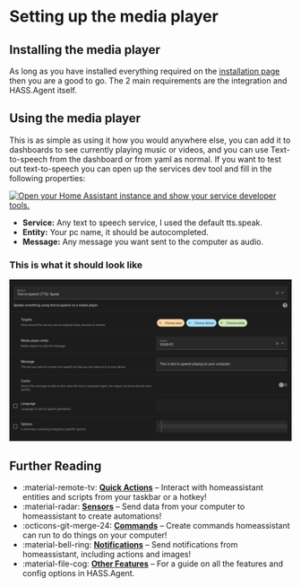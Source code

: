 # Setting up the media player

## Installing the media player

As long as you have installed everything required on the [installation page](./installation.md) then you are a good to go. The 2 main requirements are the integration and HASS.Agent itself.

## Using the media player

This is as simple as using it how you would anywhere else, you can add it to dashboards to see currently playing music or videos, and you can use Text-to-speech from the dashboard or from yaml as normal. If you want to test out text-to-speech you can open up the services dev tool and fill in the following properties:

[![Open your Home Assistant instance and show your service developer tools.](https://my.home-assistant.io/badges/developer_services.svg)](https://my.home-assistant.io/redirect/developer_services/)

- **Service:** Any text to speech service, I used the default tts.speak.
- **Entity:** Your pc name, it should be autocompleted.
- **Message:** Any message you want sent to the computer as audio.

### This is what it should look like

![Screenshot of the text-to-speech service call](../assets/images/screenshots/text-to-speech.png)

## Further Reading

<div class="grid cards" markdown>

- :material-remote-tv: **[Quick Actions]** – Interact with homeassistant entities and scripts from your taskbar or a hotkey!
- :material-radar: **[Sensors]** – Send data from your computer to homeassistant to create automations!
- :octicons-git-merge-24: **[Commands]** – Create commands homeassistant can run to do things on your computer!
- :material-bell-ring: **[Notifications]** – Send notifications from homeassistant, including actions and images!
- :material-file-cog: **[Other Features]** – For a guide on all the features and config options in HASS.Agent.

</div>

[Quick Actions]: ./quick-actions.md
[Sensors]: ./sensors.md
[Commands]: ./commands.md
[Notifications]: ./notifications.md
[Other Features]: ../setup/index.md
